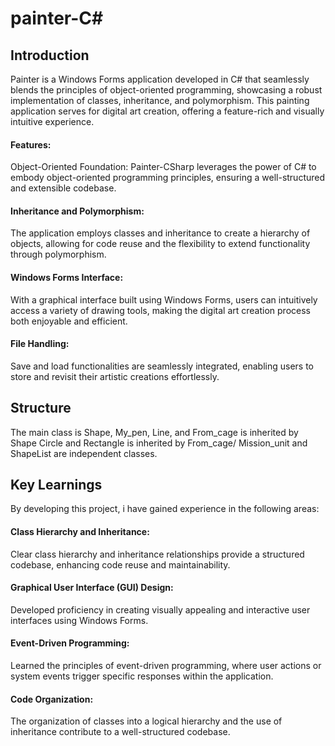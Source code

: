 # painter-C#


## Introduction

Painter is a Windows Forms application developed in C# that seamlessly blends the principles of object-oriented programming, showcasing a robust implementation of classes, inheritance, and polymorphism.
This painting application serves for digital art creation, offering a feature-rich and visually intuitive experience.

#### Features:
Object-Oriented Foundation: Painter-CSharp leverages the power of C# to embody object-oriented programming principles, ensuring a well-structured and extensible codebase.

#### Inheritance and Polymorphism:
The application employs classes and inheritance to create a hierarchy of objects, allowing for code reuse and the flexibility to extend functionality through polymorphism.

#### Windows Forms Interface:
With a graphical interface built using Windows Forms, users can intuitively access a variety of drawing tools, making the digital art creation process both enjoyable and efficient.

#### File Handling:
Save and load functionalities are seamlessly integrated, enabling users to store and revisit their artistic creations effortlessly.

## Structure
The main class is Shape, My_pen, Line, and From_cage is inherited by Shape
Circle and Rectangle is inherited by From_cage/
Mission_unit and ShapeList are independent classes.


## Key Learnings
By developing this project, i have gained experience in the following areas:

#### Class Hierarchy and Inheritance:
Clear class hierarchy and inheritance relationships provide a structured codebase, enhancing code reuse and maintainability.

#### Graphical User Interface (GUI) Design:
Developed proficiency in creating visually appealing and interactive user interfaces using Windows Forms.

#### Event-Driven Programming:
Learned the principles of event-driven programming, where user actions or system events trigger specific responses within the application.

#### Code Organization:
The organization of classes into a logical hierarchy and the use of inheritance contribute to a well-structured codebase.








